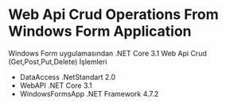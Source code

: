 # Web Api Crud Operations From Windows Form Application
Windows Form uygulamasından .NET Core 3.1 Web Api Crud (Get,Post,Put,Delete) İşlemleri

* DataAccess .NetStandart 2.0
* WebAPI .NET Core 3.1
* WindowsFormsApp .NET Framework 4.7.2
